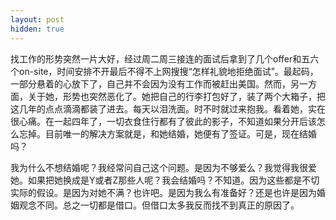 ```yaml
---
layout: post
hidden: true
---
```

找工作的形势突然一片大好，经过周二周三接连的面试后拿到了几个offer和五六个on-site，时间安排不开最后不得不上网搜搜“怎样礼貌地拒绝面试”。最起码，一部分悬着的心放下了，自己并不会因为没有工作而被赶出美国。然而，另一方面，关于她，形势也突然恶化了。她把自己的行李打包好了，装了两个大箱子，把这几年的点点滴滴都装了进去。每天以泪洗面。时不时就过来抱我。看着她，实在很心痛。在一起四年了，一切衣食住行都有了彼此的影子，不知道如果分开后该怎么忘掉。目前唯一的解决方案就是，和她结婚，她便有了签证。可是，现在结婚吗？

我为什么不想结婚呢？我经常问自己这个问题。是因为不够爱么？我觉得我很爱她。如果把她换成是Y或者Z那些人呢？我会结婚吗？不知道。因为这些都是不切实际的假设。是因为对她不满？也许吧。是因为我么有准备好？还是也许是因为婚姻观念不同。总之一切都是借口。但借口太多我反而找不到真正的原因了。